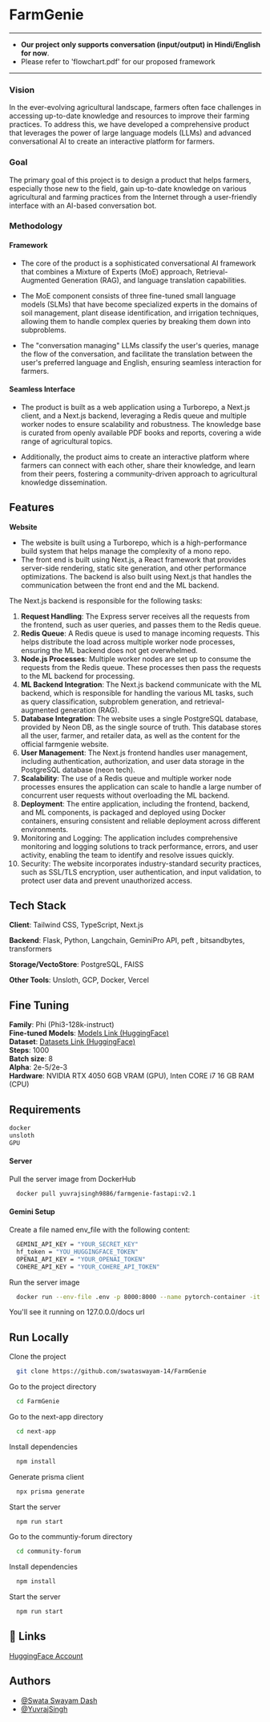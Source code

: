 # FarmGenie 

--- 
- **Our project only supports conversation (input/output) in Hindi/English for now**. 
- Please refer to 'flowchart.pdf' for our proposed framework
---

### Vision

In the ever-evolving agricultural landscape, farmers often face challenges in accessing up-to-date knowledge and resources to improve their farming practices. To address this, we have developed a comprehensive product that leverages the power of large language models (LLMs) and advanced conversational AI to create an interactive platform for farmers.


### Goal

The primary goal of this project is to design a product that helps farmers, especially those new to the field, gain up-to-date knowledge on various agricultural and farming practices from the Internet through a user-friendly interface with an AI-based conversation bot.


### Methodology

#### Framework

- The core of the product is a sophisticated conversational AI framework that combines a Mixture of Experts (MoE) approach, Retrieval-Augmented Generation (RAG), and language translation capabilities. 

- The MoE component consists of three fine-tuned small language models (SLMs) that have become specialized experts in the domains of soil management, plant disease identification, and irrigation techniques, allowing them to handle complex queries by breaking them down into subproblems.

- The "conversation managing" LLMs classify the user's queries, manage the flow of the conversation, and facilitate the translation between the user's preferred language and English, ensuring seamless interaction for farmers. 


#### Seamless Interface
- The product is built as a web application using a Turborepo, a Next.js client, and a Next.js backend, leveraging a Redis queue and multiple worker nodes to ensure scalability and robustness. The knowledge base is curated from openly available PDF books and reports, covering a wide range of agricultural topics. 

- Additionally, the product aims to create an interactive platform where farmers can connect with each other, share their knowledge, and learn from their peers, fostering a community-driven approach to agricultural knowledge dissemination.
## Features 

**Website**



- The website is built using a Turborepo, which is a high-performance build system that helps manage the complexity of a mono repo. 
- The front end is built using Next.js, a React framework that provides server-side rendering, static site generation, and other performance optimizations. The backend is also built using Next.js that handles the communication between the front end and the ML backend. 

The Next.js backend is responsible for the following tasks:

1.	**Request Handling**: The Express server receives all the requests from the frontend, such as user queries, and passes them to the Redis queue.
2.	**Redis Queue**: A Redis queue is used to manage incoming requests. This helps distribute the load across multiple worker node processes, ensuring the ML backend does not get overwhelmed.
3.	**Node.js Processes**: Multiple worker nodes are set up to consume the requests from the Redis queue. These processes then pass the requests to the ML backend for processing.
4.	**ML Backend Integration**: The Next.js backend communicate with the ML backend, which is responsible for handling the various ML tasks, such as query classification, subproblem generation, and retrieval-augmented generation (RAG).
5.	**Database Integration**: The website uses a single PostgreSQL database, provided by Neon DB, as the single source of truth. This database stores all the user, farmer, and retailer data, as well as the content for the official farmgenie website.
6.	**User Management**: The Next.js frontend handles user management, including authentication, authorization, and user data storage in the PostgreSQL database (neon tech).
7.	**Scalability**: The use of a Redis queue and multiple worker node processes ensures the application can scale to handle a large number of concurrent user requests without overloading the ML backend.
8.	**Deployment**: The entire application, including the frontend, backend, and ML components, is packaged and deployed using Docker containers, ensuring consistent and reliable deployment across different environments.
9.	Monitoring and Logging: The application includes comprehensive monitoring and logging solutions to track performance, errors, and user activity, enabling the team to identify and resolve issues quickly.
10.	Security: The website incorporates industry-standard security practices, such as SSL/TLS encryption, user authentication, and input validation, to protect user data and prevent unauthorized access.



## Tech Stack

**Client**: Tailwind CSS, TypeScript, Next.js

**Backend**: Flask, Python, Langchain, GeminiPro API,
peft , bitsandbytes, transformers

**Storage/VectoStore**: PostgreSQL, FAISS

**Other Tools**: Unsloth, GCP, Docker, Vercel


## Fine Tuning

**Family**: Phi (Phi3-128k-instruct) \
**Fine-tuned Models**: [Models Link (HuggingFace)](https://huggingface.co/YuvrajSingh9886) \
**Dataset**: [Datasets Link (HuggingFace)](https://huggingface.co/YuvrajSingh9886?sort_datasets=likes#datasets) \
**Steps**: 1000 \
**Batch size**: 8 \
**Alpha**: 2e-5/2e-3 \
**Hardware**: NVIDIA RTX 4050 6GB VRAM (GPU), Inten CORE i7 16 GB RAM (CPU) 



## Requirements

```bash
docker
unsloth
GPU
```

#### Server

Pull the server image from DockerHub

```bash
  docker pull yuvrajsingh9886/farmgenie-fastapi:v2.1
```

#### Gemini Setup

Create a file named env_file with the following content:

```bash
  GEMINI_API_KEY = "YOUR_SECRET_KEY"
  hf_token = "YOU_HUGGINGFACE_TOKEN"
  OPENAI_API_KEY = "YOUR_OPENAI_TOKEN"
  COHERE_API_KEY = "YOUR_COHERE_API_TOKEN"
```


Run the server image

```bash
  docker run --env-file .env -p 8000:8000 --name pytorch-container -it --gpus all yuvrajsingh9886/farmgenie-fastapi:v2.1
```
You'll see it running on 127.0.0.0/docs url
## Run Locally

Clone the project

```bash
  git clone https://github.com/swataswayam-14/FarmGenie
```

Go to the project directory

```bash
  cd FarmGenie
```

Go to the next-app directory

```bash
  cd next-app
```

Install dependencies

```bash
  npm install
```

Generate prisma client

```bash
  npx prisma generate
```

Start the server

```bash
  npm run start
```

Go to the communtiy-forum directory

```bash
  cd community-forum
```

Install dependencies

```bash
  npm install
```

Start the server

```bash
  npm run start
```


## 🔗 Links

[HuggingFace Account](https://huggingface.co/YuvrajSingh9886)


## Authors

- [@Swata Swayam Dash](https://github.com/swataswayam-14)
- [@YuvrajSingh](https://www.github.com/YuvrajSingh-mist)

